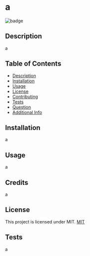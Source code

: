 # a
 ![badge](https://img.shields.io/badge/license-MIT-blue.svg)

 ## Description
 a

 ## Table of Contents
 - [Description](#description)
 - [Installation]($installation)
 - [Usage](#usage)
 - [License](#license)
 - [Contributing](#contributing)
 - [Tests](#tests)
 - [Question]($questions)
 - [Additional Info](#additional-info)

 ## Installation
 a

 ## Usage
 a

 ## Credits
 a

 ## License
 This project is licensed under MIT.
 [MIT](https://mit-license.org/)

 ## Tests
 a
 